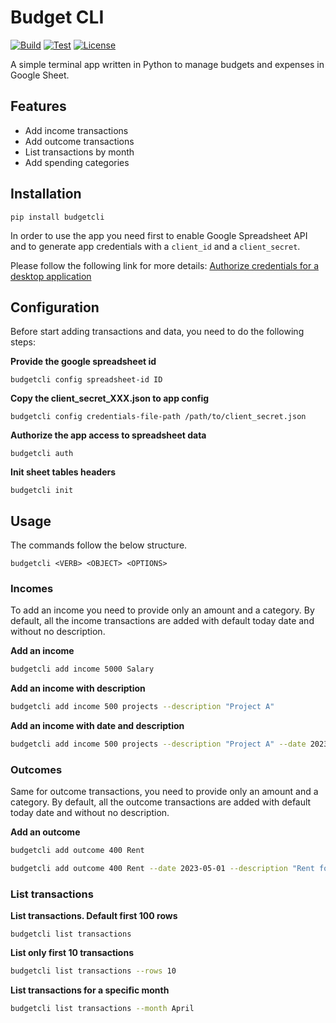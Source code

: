 # Budget CLI

[![Build](https://github.com/madalinpopa/budgetcli/actions/workflows/build.yaml/badge.svg)](https://github.com/madalinpopa/budgetcli/actions/workflows/build.yaml) [![Test](https://github.com/coderustle/budgetcli/actions/workflows/test.yaml/badge.svg)](https://github.com/coderustle/budgetcli/actions/workflows/test.yaml) [![License](https://img.shields.io/pypi/l/budgetcli)](https://img.shields.io/pypi/l/budgetcli)

A simple terminal app written in Python to manage budgets and expenses in Google Sheet.

## Features

- Add income transactions 
- Add outcome transactions 
- List transactions by month
- Add spending categories

## Installation

```
pip install budgetcli
```

In order to use the app you need first to enable Google Spreadsheet API and to generate app credentials with a
`client_id` and a `client_secret`.

Please follow the following link for more details: [Authorize credentials for a desktop application](https://developers.google.com/sheets/api/quickstart/python)

## Configuration

Before start adding transactions and data, you need to do the following steps:

**Provide the google spreadsheet id**
```
budgetcli config spreadsheet-id ID
```

**Copy the client_secret_XXX.json to app config**
```
budgetcli config credentials-file-path /path/to/client_secret.json
```

**Authorize the app access to spreadsheet data**
```
budgetcli auth
```

**Init sheet tables headers**
```
budgetcli init
```

## Usage

The commands follow the below structure.
```
budgetcli <VERB> <OBJECT> <OPTIONS>
```
### Incomes
To add an income you need to provide only an amount and a category. By default, all the income transactions are added
with default today date and without no description.

**Add an income**
```bash
budgetcli add income 5000 Salary
```
**Add an income with description**
```bash
budgetcli add income 500 projects --description "Project A"
```
**Add an income with date and description**
```bash
budgetcli add income 500 projects --description "Project A" --date 2023-04-01
```

### Outcomes
Same for outcome transactions, you need to provide only an amount and a category. By default, all the outcome transactions are added
with default today date and without no description.

**Add an outcome**
```bash
budgetcli add outcome 400 Rent
```
```bash
budgetcli add outcome 400 Rent --date 2023-05-01 --description "Rent for April"
```
### List transactions
**List transactions. Default first 100 rows**
```
budgetcli list transactions 
```
**List only first 10 transactions**

```bash
budgetcli list transactions --rows 10 
```

**List transactions for a specific month**
```bash
budgetcli list transactions --month April 
```
